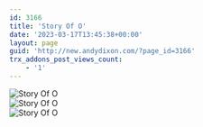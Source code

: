 ```yaml
---
id: 3166
title: 'Story Of O'
date: '2023-03-17T13:45:38+00:00'
layout: page
guid: 'http://new.andydixon.com/?page_id=3166'
trx_addons_post_views_count:
    - '1'
---
```


![Story Of O](https://i0.wp.com/assets.g8x2.ldn.idrivee2-23.com/posters/Story%20Of%20O%2001.jpg?w=1200&ssl=1 "Story Of O")  
![Story Of O](https://i0.wp.com/assets.g8x2.ldn.idrivee2-23.com/posters/Story%20Of%20O%2002.jpg?w=1200&ssl=1 "Story Of O")  
![Story Of O](https://i0.wp.com/assets.g8x2.ldn.idrivee2-23.com/posters/Story%20Of%20O%2003.jpg?w=1200&ssl=1 "Story Of O")